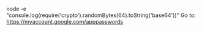node -e "console.log(require('crypto').randomBytes(64).toString('base64'))"
Go to: https://myaccount.google.com/apppasswords